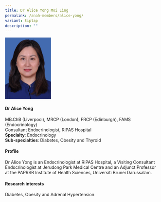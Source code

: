 ```yaml
---
title: Dr Alice Yong Moi Ling
permalink: /anah-members/alice-yong/
variant: tiptap
description: ""
---
```

<p></p><p></p><div class="isomer-image-wrapper"><img style="width: 30%;" height="auto" width="100%" alt="" src="/images/ANAH ASEAN Network of Adrenal/Members/CRN__ANAH___Dr_Alice_Yong.png"></div><h4><strong>Dr Alice Yong </strong></h4><p>MB.ChB (Liverpool), MRCP (London), FRCP (Edinburgh), FAMS (Endocrinology)<br>Consultant Endocrinologist, RIPAS Hospital<br><strong>Specialty</strong>: Endocrinology<br><strong>Sub-specialties</strong>: Diabetes, Obesity and Thyroid&nbsp;</p><h4><strong>Profile</strong></h4><p>Dr Alice Yong is an Endocrinologist at RIPAS Hospital, a Visiting Consultant Endocrinologist at Jerudong Park Medical&nbsp;Centre and an Adjunct Professor at the PAPRSB Institute of Health Sciences, Universiti Brunei Darussalam.</p><h4><strong>Research interests</strong></h4><p>Diabetes, Obesity and Adrenal Hypertension</p>